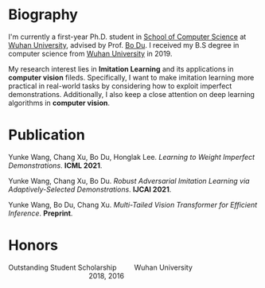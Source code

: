 # Biography
I'm currently a first-year Ph.D. student in [School of Computer Science](http://cs.whu.edu.cn/) at [Wuhan University](https://www.whu.edu.cn/), advised by Prof. [Bo Du](http://cs.whu.edu.cn/teacherinfo.aspx?id=254). I received my B.S degree in computer science from [Wuhan University](https://www.whu.edu.cn/) in 2019.

My research interest lies in __Imitation Learning__ and its applications in __computer vision__ fileds. Specifically, I want to make imitation learning more practical in real-world tasks by considering how to exploit imperfect demonstrations. Additionally, I also keep a close attention on deep learning algorithms in __computer vision__. 

# Publication
Yunke Wang, Chang Xu, Bo Du, Honglak Lee. _Learning to Weight Imperfect Demonstrations_. __ICML 2021__.

Yunke Wang, Chang Xu, Bo Du. _Robust Adversarial Imitation Learning via Adaptively-Selected Demonstrations_. __IJCAI 2021__.

Yunke Wang, Bo Du, Chang Xu. _Multi-Tailed Vision Transformer for Efficient Inference_. __Preprint__.

# Honors   
Outstanding Student Scholarship              &nbsp;&nbsp;&nbsp;&nbsp;&nbsp;&nbsp;&nbsp; Wuhan University &nbsp;&nbsp;&nbsp;&nbsp;&nbsp;&nbsp;&nbsp;&nbsp;&nbsp;&nbsp;&nbsp;&nbsp;&nbsp;&nbsp;&nbsp;&nbsp;&nbsp;&nbsp;&nbsp;&nbsp;&nbsp;&nbsp;&nbsp;&nbsp;&nbsp;&nbsp;&nbsp;&nbsp;&nbsp;&nbsp;&nbsp;&nbsp;&nbsp;&nbsp;&nbsp;&nbsp;&nbsp;&nbsp;&nbsp; &nbsp;2018,&nbsp;2016  


